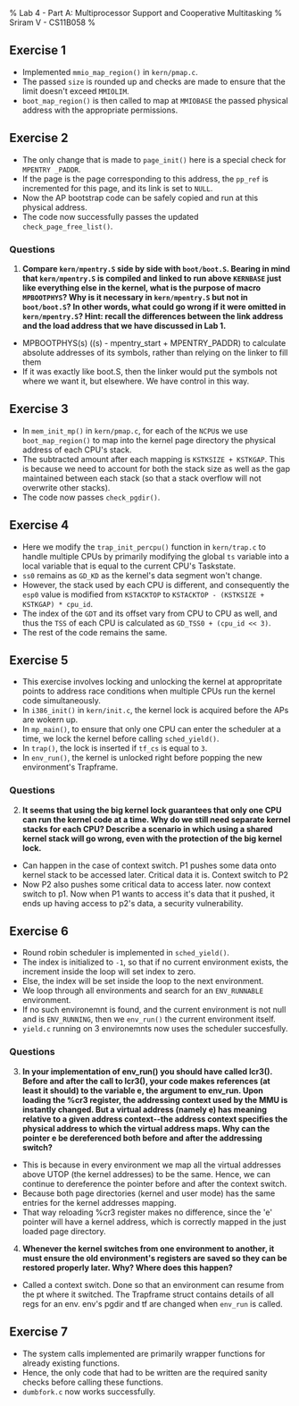 % Lab 4 - Part A: Multiprocessor Support and Cooperative Multitasking
% Sriram V - CS11B058
%

## Exercise 1
* Implemented `mmio_map_region()` in `kern/pmap.c`.
* The passed `size` is rounded up and checks are made to ensure that the limit doesn't exceed `MMIOLIM`.
* `boot_map_region()` is then called to map at `MMIOBASE` the passed physical address with the appropriate permissions.


## Exercise 2
* The only change that is made to `page_init()` here is a special check for `MPENTRY _PADDR`.
* If the page is the page corresponding to this address, the `pp_ref` is incremented for this page, and its link is set to `NULL`.
* Now the AP bootstrap code can be safely copied and run at this physical address.
* The code now successfully passes the updated `check_page_free_list()`.

### Questions
1. **Compare `kern/mpentry.S` side by side with `boot/boot.S`. Bearing in mind that `kern/mpentry.S` is compiled and linked to run above `KERNBASE` just like everything else in the kernel, what is the purpose of macro `MPBOOTPHYS`? Why is it necessary in `kern/mpentry.S` but not in `boot/boot.S`? In other words, what could go wrong if it were omitted in `kern/mpentry.S`? 
Hint: recall the differences between the link address and the load address that we have discussed in Lab 1.**

* MPBOOTPHYS(s) ((s) - mpentry_start + MPENTRY_PADDR) 
to calculate absolute addresses of its symbols, rather than relying on the linker to fill them
* If it was exactly like boot.S, then the linker would put the symbols not where we want it, but elsewhere. We have control in this way.


## Exercise 3
* In `mem_init_mp()` in `kern/pmap.c`, for each of the `NCPU`s we use `boot_map_region()` to map into the kernel page directory the physical address of each CPU's stack.
* The subtracted amount after each mapping is `KSTKSIZE + KSTKGAP`. This is because we need to account for both the stack size as well as the gap maintained between each stack (so that a stack overflow will not overwrite other stacks).
* The code now passes `check_pgdir()`.


## Exercise 4
* Here we modify the `trap_init_percpu()` function in `kern/trap.c` to handle multiple CPUs by primarily modifying the global `ts` variable into a local variable that is equal to the current CPU's Taskstate.
* `ss0` remains as `GD_KD` as the kernel's data segment won't change.
* However, the stack used by each CPU is different, and consequently the `esp0` value is modified from `KSTACKTOP` to `KSTACKTOP - (KSTKSIZE + KSTKGAP) * cpu_id`.
* The index of the `GDT` and its offset vary from CPU to CPU as well, and thus the `TSS` of each CPU is calculated as `GD_TSS0 + (cpu_id << 3)`.
* The rest of the code remains the same.

  
## Exercise 5
* This exercise involves locking and unlocking the kernel at appropritate points to address race conditions when multiple CPUs run the kernel code simultaneously.
* In `i386_init()` in `kern/init.c`, the kernel lock is acquired before the APs are wokern up.
* In `mp_main()`, to ensure that only one CPU can enter the scheduler at a time, we lock the kernel before calling `sched_yield()`.
* In `trap()`, the lock is inserted if `tf_cs` is equal to `3`.
* In `env_run()`, the kernel is unlocked right before popping the new environment's Trapframe.

### Questions
2. **It seems that using the big kernel lock guarantees that only one CPU can run the kernel code at a time. Why do we still need separate kernel stacks for each CPU? Describe a scenario in which using a shared kernel stack will go wrong, even with the protection of the big kernel lock.**

* Can happen in the case of context switch. P1 pushes some data onto kernel stack to be accessed later. Critical data it is. Context switch to P2
* Now P2 also pushes some critical data to access later. now context switch to p1. Now when P1 wants to access it's data that it pushed, it ends up having access to p2's data, a security vulnerability.


## Exercise 6
* Round robin scheduler is implemented in `sched_yield()`.
* The index is initialized to `-1`, so that if no current environment exists, the increment inside the loop will set index to zero.
* Else, the index will be set inside the loop to the next environment.
* We loop through all environments and search for an `ENV_RUNNABLE` environment.
* If no such environemnt is found, and the current environment is not null and is `ENV_RUNNING`, then we `env_run()` the current environment itself.
* `yield.c` running on 3 environemnts now uses the scheduler succesfully.

### Questions
3. **In your implementation of env_run() you should have called lcr3(). Before and after the call to lcr3(), your code makes references (at least it should) to the variable e, the argument to env_run. Upon loading the %cr3 register, the addressing context used by the MMU is instantly changed. But a virtual address (namely e) has meaning relative to a given address context--the address context specifies the physical address to which the virtual address maps. Why can the pointer e be dereferenced both before and after the addressing switch?**

* This is because in every environment we map all the virtual addresses above UTOP (the kernel addresses) to be the same.  Hence, we can continue to dereference the pointer before and after the context switch.
* Because both page directories (kernel and user mode) has the same
entries for the kernel addresses mapping.
* That way reloading %cr3 register makes no difference, since the 'e'
pointer will have a kernel address, which is correctly mapped in
the just loaded page directory. 

4. **Whenever the kernel switches from one environment to another, it must ensure the old environment's registers are saved so they can be restored properly later. Why? Where does this happen?**

* Called a context switch. Done so that an environment can resume from the pt where it switched. The Trapframe struct contains details of all regs for an env. env's pgdir and tf are changed when `env_run` is called.

## Exercise 7
* The system calls implemented are primarily wrapper functions for already existing functions.
* Hence, the only code that had to be written are the required sanity checks before calling these functions.
* `dumbfork.c` now works successfully.
